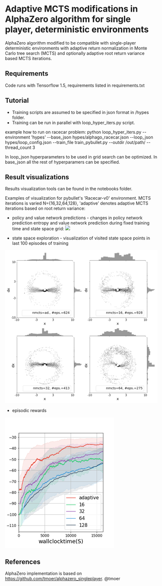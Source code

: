 # Adaptive MCTS modifications in AlphaZero algorithm for single player, deterministic environments
AlphaZero algorithm modified to be compatible with single-player deterministic environments with adaptive return normalization in Monte Carlo tree search (MCTS) and optionally adaptive root return variance based MCTS iterations.

## Requirements
Code runs with Tensorflow 1.5, requirements listed in requirements.txt

## Tutorial
- Training scripts are assumed to be specified in json format in /hypes folder.
- Training can be run in parallel with loop_hyper_iters.py script.

example how to run on racecar problem:
python loop_hyper_iters.py --environment 'hypes' --base_json hypes/alphago_racecar.json --loop_json hypes/loop_config.json --train_file train_pybullet.py --outdir /out/path/ --thread_count 3

In loop_json hyperparameters to be used in grid search can be optimized.
In base_json all the rest of hyperparamers can be specified.

## Result visualizations
Results visualization tools can be found in the notebooks folder. 

Examples of visualization for pybullet's 'Racecar-v0' environment. MCTS iterations is varied N={16,32,64,128}, 'adaptive' denotes adaptive MCTS iterations based on root return variance:
- policy and value network predictions - 
    changes in policy network prediction entropy and value network prediction during fixed training time and state space grid:
![](results/policy_value.gif)

- state space exploration - visualization of visited state space points in last 100 episodes of training

![](results/sscoverage_rc.png)

- episodic rewards

![](results/rewards_rc.png)

## References
AlphaZero implementation is based on https://github.com/tmoer/alphazero_singleplayer.
@tmoer
